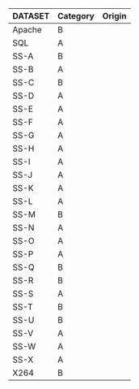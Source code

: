 | DATASET | Category | Origin | 
| ----------- | ----------- | -------- | 
| Apache | B | | 
| SQL | A | |
| SS-A | B | |
| SS-B | A | |
| SS-C | B | |
| SS-D | A | |
| SS-E | A | |
| SS-F | A | |
| SS-G | A | |
| SS-H | A | |
| SS-I | A | |
| SS-J | A | |
| SS-K | A | |
| SS-L | A | |
| SS-M | B | |
| SS-N | A | |
| SS-O | A | |
| SS-P | A | |
| SS-Q | B | |
| SS-R | B | |
| SS-S | A | |
| SS-T | B | |
| SS-U | B | |
| SS-V | A | |
| SS-W | A | |
| SS-X | A | |
| X264 | B | |

